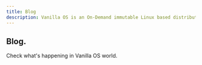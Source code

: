 ```yaml
---
title: Blog
description: Vanilla OS is an On-Demand immutable Linux based distribution which aims to provide a vanilla GNOME experience.
---
```


<div class="hero hero-center">
    <div class="container hero-wrapper">
        <div class="hero-text">
            <h2>Blog.</h2>
            <p>Check what's happening in Vanilla OS world.</p>
        </div>
    </div>
</div>